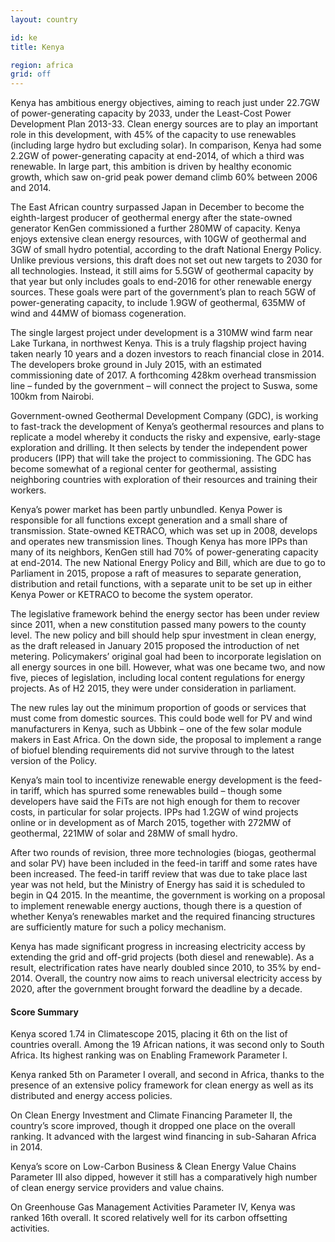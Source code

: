 ```yaml
---
layout: country

id: ke
title: Kenya

region: africa
grid: off
---
```

Kenya has ambitious energy objectives, aiming to reach just under 22.7GW of power-generating capacity by 2033, under the Least-Cost Power Development Plan 2013-33. Clean energy sources are to play an important role in this development, with 45% of the capacity to use renewables (including large hydro but excluding solar). In comparison, Kenya had some 2.2GW of power-generating capacity at end-2014, of which a third was renewable. In large part, this ambition is driven by healthy economic growth, which saw on-grid peak power demand climb 60% between 2006 and 2014.

The East African country surpassed Japan in December to become the eighth-largest producer of geothermal energy after the state-owned generator KenGen commissioned a further 280MW of capacity. Kenya enjoys extensive clean energy resources, with 10GW of geothermal and 3GW of small hydro potential, according to the draft National Energy Policy. Unlike previous versions, this draft does not set out new targets to 2030 for all technologies. Instead, it still aims for 5.5GW of geothermal capacity by that year but only includes goals to end-2016 for other renewable energy sources. These goals were part of the government’s plan to reach 5GW of power-generating capacity, to include 1.9GW of geothermal, 635MW of wind and 44MW of biomass cogeneration.

The single largest project under development is a 310MW wind farm near Lake Turkana, in northwest Kenya. This is a truly flagship project having taken nearly 10 years and a dozen investors to reach financial close in 2014. The developers broke ground in July 2015, with an estimated commissioning date of 2017. A forthcoming 428km overhead transmission line – funded by the government – will connect the project to Suswa, some 100km from Nairobi.

Government-owned Geothermal Development Company (GDC), is working to fast-track the development of Kenya’s geothermal resources and plans to replicate a model whereby it conducts the risky and expensive, early-stage exploration and drilling. It then selects by tender the independent power producers (IPP) that will take the project to commissioning. The GDC has become somewhat of a regional center for geothermal, assisting neighboring countries with exploration of their resources and training their workers.

Kenya’s power market has been partly unbundled. Kenya Power is responsible for all functions except generation and a small share of transmission. State-owned KETRACO, which was set up in 2008, develops and operates new transmission lines. Though Kenya has more IPPs than many of its neighbors, KenGen still had 70% of power-generating capacity at end-2014. The new National Energy Policy and Bill, which are due to go to Parliament in 2015, propose a raft of measures to separate generation, distribution and retail functions, with a separate unit to be set up in either Kenya Power or KETRACO to become the system operator.

The legislative framework behind the energy sector has been under review since 2011, when a new constitution passed many powers to the county level. The new policy and bill should help spur investment in clean energy, as the draft released in January 2015 proposed the introduction of net metering. Policymakers’ original goal had been to incorporate legislation on all energy sources in one bill. However, what was one became two, and now five, pieces of legislation, including local content regulations for energy projects. As of H2 2015, they were under consideration in parliament.

The new rules lay out the minimum proportion of goods or services that must come from domestic sources. This could bode well for PV and wind manufacturers in Kenya, such as Ubbink – one of the few solar module makers in East Africa. On the down side, the proposal to implement a range of biofuel blending requirements did not survive through to the latest version of the Policy.

Kenya’s main tool to incentivize renewable energy development is the feed-in tariff, which has spurred some renewables build – though some developers have said the FiTs are not high enough for them to recover costs, in particular for solar projects. IPPs had 1.2GW of wind projects online or in development as of March 2015, together with 272MW of geothermal, 221MW of solar and 28MW of small hydro. 

After two rounds of revision, three more technologies (biogas, geothermal and solar PV) have been included in the feed-in tariff and some rates have been increased. The feed-in tariff review that was due to take place last year was not held, but the Ministry of Energy has said it is scheduled to begin in Q4 2015. In the meantime, the government is working on a proposal to implement renewable energy auctions, though there is a question of whether Kenya’s renewables market and the required financing structures are sufficiently mature for such a policy mechanism.

Kenya has made significant progress in increasing electricity access by extending the grid and off-grid projects (both diesel and renewable). As a result, electrification rates have nearly doubled since 2010, to 35% by end-2014. Overall, the country now aims to reach universal electricity access by 2020, after the government brought forward the deadline by a decade.

#### Score Summary

Kenya scored 1.74 in Climatescope 2015, placing it 6th on the list of countries overall. Among the 19 African nations, it was second only to South Africa. Its highest ranking was on Enabling Framework Parameter I.

Kenya ranked 5th on Parameter I overall, and second in Africa, thanks to the presence of an extensive policy framework for clean energy as well as its distributed and energy access policies.

On Clean Energy Investment and Climate Financing Parameter II, the country’s score improved, though it dropped one place on the overall ranking. It advanced with the largest wind financing in sub-Saharan Africa in 2014.

Kenya’s score on Low-Carbon Business & Clean Energy Value Chains Parameter III also dipped, however it still has a comparatively high number of clean energy service providers and value chains. 

On Greenhouse Gas Management Activities Parameter IV, Kenya was ranked 16th overall. It scored relatively well for its carbon offsetting activities. 
